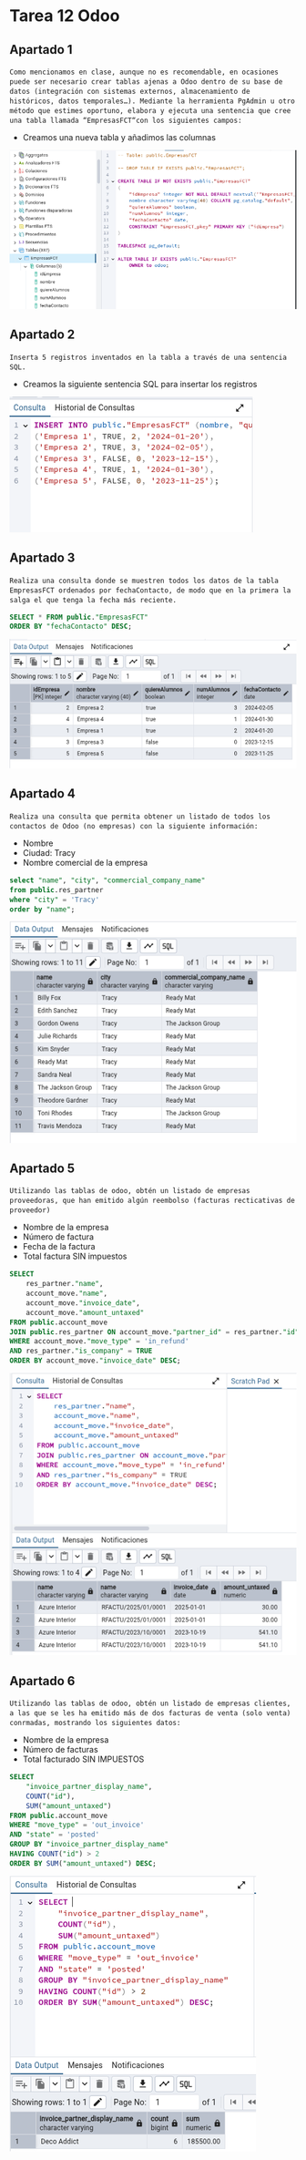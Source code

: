 # Tarea 12 Odoo
## Apartado 1
`Como mencionamos en clase, aunque no es recomendable, en ocasiones puede ser
necesario crear tablas ajenas a Odoo dentro de su base de datos (integración con
sistemas externos, almacenamiento de históricos, datos temporales…). Mediante la
herramienta PgAdmin u otro método que estimes oportuno, elabora y ejecuta una
sentencia que cree una tabla llamada “EmpresasFCT“con los siguientes campos:`
- Creamos una nueva tabla y añadimos las columnas

![IMG1](imgs/img1.png)

## Apartado 2

`Inserta 5 registros inventados en la tabla a través de una sentencia SQL.`

- Creamos la siguiente sentencia SQL para insertar los registros

![IMG2](imgs/img2.png)

## Apartado 3

`Realiza una consulta donde se muestren todos los datos de la tabla EmpresasFCT
ordenados por fechaContacto, de modo que en la primera la salga el que tenga la
fecha más reciente.`

```sql
SELECT * FROM public."EmpresasFCT"  
ORDER BY "fechaContacto" DESC;
```

![IMG3](imgs/img3.png)

## Apartado 4
`Realiza una consulta que permita obtener un listado de todos los contactos de
Odoo (no empresas) con la siguiente información:`

- Nombre
- Ciudad: Tracy
- Nombre comercial de la empresa


```sql
select "name", "city", "commercial_company_name"
from public.res_partner
where "city" = 'Tracy'
order by "name";
```
![IMG4](imgs/img4.png)

## Apartado 5
`Utilizando las tablas de odoo, obtén un listado de empresas proveedoras, que han
emitido algún reembolso (facturas recticativas de proveedor)`

- Nombre de la empresa
- Número de factura
- Fecha de la factura
- Total factura SIN impuestos

```sql
SELECT 
    res_partner."name", 
    account_move."name", 
    account_move."invoice_date", 
    account_move."amount_untaxed"
FROM public.account_move
JOIN public.res_partner ON account_move."partner_id" = res_partner."id"
WHERE account_move."move_type" = 'in_refund'
AND res_partner."is_company" = TRUE
ORDER BY account_move."invoice_date" DESC;
``` 
![IMG5](imgs/img5.png)

## Apartado 6
`Utilizando las tablas de odoo, obtén un listado de empresas clientes, a las que se les
ha emitido más de dos facturas de venta (solo venta) conrmadas, mostrando los
siguientes datos:`

- Nombre de la empresa
- Número de facturas
- Total facturado SIN IMPUESTOS

```sql
SELECT 
    "invoice_partner_display_name", 
    COUNT("id"), 
    SUM("amount_untaxed")
FROM public.account_move
WHERE "move_type" = 'out_invoice'
AND "state" = 'posted'
GROUP BY "invoice_partner_display_name"
HAVING COUNT("id") > 2
ORDER BY SUM("amount_untaxed") DESC;
```

![IMG6](imgs/img6.png)




